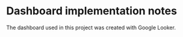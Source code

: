# Dashboard implementation notes

The dashboard used in this project was created with Google Looker.
